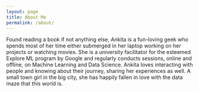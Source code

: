 ```yaml
---
layout: page
title: About Me
permalink: /about/
---
```


Found reading a book if not anything else, Ankita is a fun-loving geek who spends most of her time either submerged in her laptop working on her projects or watching movies. She is a university facilitator for the esteemed Explore ML program by Google and regularly conducts sessions, online and offline, on Machine Learning and Data Science. Ankita loves interacting with people and knowing about their journey, sharing her experiences as well. A small town girl in the big city, she has happily fallen in love with the data maze that this world is.

